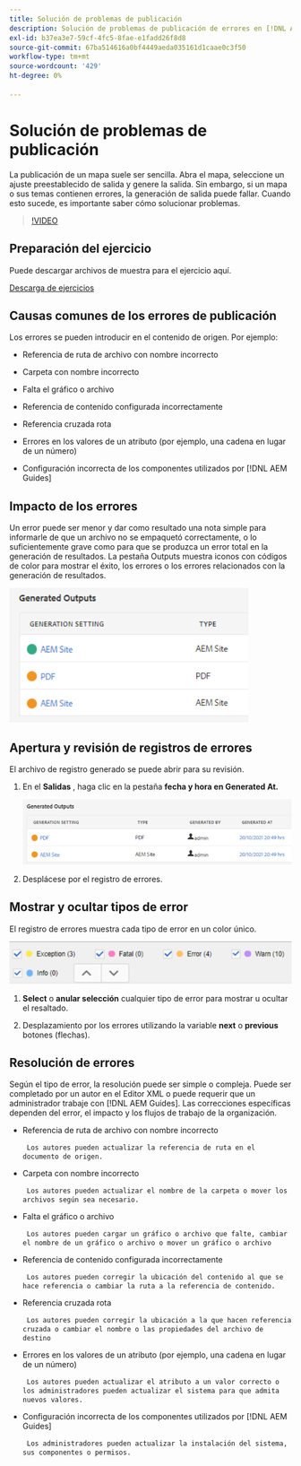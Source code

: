 ```yaml
---
title: Solución de problemas de publicación
description: Solución de problemas de publicación de errores en [!DNL Adobe Experience Manager Guides]
exl-id: b37ea3e7-59cf-4fc5-8fae-e1fadd26f8d8
source-git-commit: 67ba514616a0bf4449aeda035161d1caae0c3f50
workflow-type: tm+mt
source-wordcount: '429'
ht-degree: 0%

---
```


# Solución de problemas de publicación

La publicación de un mapa suele ser sencilla. Abra el mapa, seleccione un ajuste preestablecido de salida y genere la salida. Sin embargo, si un mapa o sus temas contienen errores, la generación de salida puede fallar. Cuando esto sucede, es importante saber cómo solucionar problemas.

>[!VIDEO](https://video.tv.adobe.com/v/338990?quality=12&learn=on)

## Preparación del ejercicio

Puede descargar archivos de muestra para el ejercicio aquí.

[Descarga de ejercicios](assets/exercises/publishing-basic-to-advanced.zip)

## Causas comunes de los errores de publicación

Los errores se pueden introducir en el contenido de origen. Por ejemplo:

* Referencia de ruta de archivo con nombre incorrecto

* Carpeta con nombre incorrecto

* Falta el gráfico o archivo

* Referencia de contenido configurada incorrectamente

* Referencia cruzada rota

* Errores en los valores de un atributo (por ejemplo, una cadena en lugar de un número)

* Configuración incorrecta de los componentes utilizados por [!DNL AEM Guides]

## Impacto de los errores

Un error puede ser menor y dar como resultado una nota simple para informarle de que un archivo no se empaquetó correctamente, o lo suficientemente grave como para que se produzca un error total en la generación de resultados. La pestaña Outputs muestra iconos con códigos de color para mostrar el éxito, los errores o los errores relacionados con la generación de resultados.

![impacto de error](images/error-impact.png)

## Apertura y revisión de registros de errores

El archivo de registro generado se puede abrir para su revisión.

1. En el **Salidas** , haga clic en la pestaña **fecha y hora en Generated At.**

   ![error-log](images/error-log.png)

1. Desplácese por el registro de errores.

## Mostrar y ocultar tipos de error

El registro de errores muestra cada tipo de error en un color único.

![navegar-errors](images/navigate-errors.png)

1. **Select** o **anular selección** cualquier tipo de error para mostrar u ocultar el resaltado.

1. Desplazamiento por los errores utilizando la variable **next** o **previous** botones (flechas).

## Resolución de errores

Según el tipo de error, la resolución puede ser simple o compleja. Puede ser completado por un autor en el Editor XML o puede requerir que un administrador trabaje con [!DNL AEM Guides]. Las correcciones específicas dependen del error, el impacto y los flujos de trabajo de la organización.

* Referencia de ruta de archivo con nombre incorrecto

       Los autores pueden actualizar la referencia de ruta en el documento de origen.
       
   
* Carpeta con nombre incorrecto

       Los autores pueden actualizar el nombre de la carpeta o mover los archivos según sea necesario.
       
   
* Falta el gráfico o archivo

       Los autores pueden cargar un gráfico o archivo que falte, cambiar el nombre de un gráfico o archivo o mover un gráfico o archivo
       
   
* Referencia de contenido configurada incorrectamente

       Los autores pueden corregir la ubicación del contenido al que se hace referencia o cambiar la ruta a la referencia de contenido.
       
   
* Referencia cruzada rota

       Los autores pueden corregir la ubicación a la que hacen referencia cruzada o cambiar el nombre o las propiedades del archivo de destino
       
   
* Errores en los valores de un atributo (por ejemplo, una cadena en lugar de un número)

       Los autores pueden actualizar el atributo a un valor correcto o los administradores pueden actualizar el sistema para que admita nuevos valores.
       
   
* Configuración incorrecta de los componentes utilizados por [!DNL AEM Guides]

       Los administradores pueden actualizar la instalación del sistema, sus componentes o permisos.
       
   